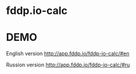 # fddp.io-calc

DEMO
====
English version
http://app.fddp.io/fddp-io-calc/#en

Russion version
http://app.fddp.io/fddp-io-calc/#ru

